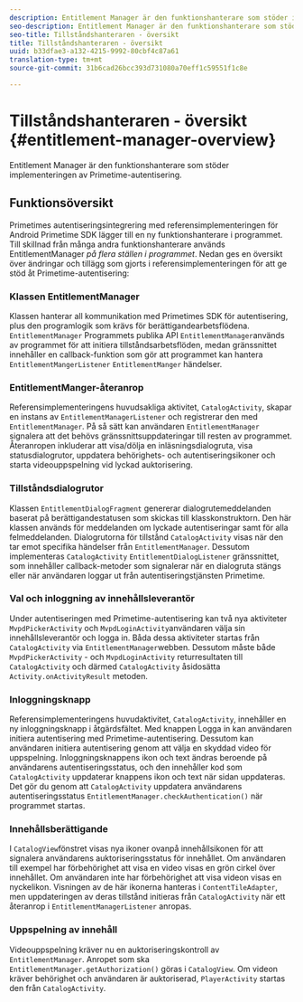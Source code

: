 ```yaml
---
description: Entitlement Manager är den funktionshanterare som stöder implementeringen av Primetime-autentisering.
seo-description: Entitlement Manager är den funktionshanterare som stöder implementeringen av Primetime-autentisering.
seo-title: Tillståndshanteraren - översikt
title: Tillståndshanteraren - översikt
uuid: b33dfae3-a132-4215-9992-80cbf4c87a61
translation-type: tm+mt
source-git-commit: 31b6cad26bcc393d731080a70eff1c59551f1c8e

---
```



# Tillståndshanteraren - översikt {#entitlement-manager-overview}

Entitlement Manager är den funktionshanterare som stöder implementeringen av Primetime-autentisering.

## Funktionsöversikt

Primetimes autentiseringsintegrering med referensimplementeringen för Android Primetime SDK lägger till en ny funktionshanterare i programmet. Till skillnad från många andra funktionshanterare används EntitlementManager *på flera ställen i programmet*. Nedan ges en översikt över ändringar och tillägg som gjorts i referensimplementeringen för att ge stöd åt Primetime-autentisering:

### Klassen EntitlementManager

Klassen hanterar all kommunikation med Primetimes SDK för autentisering, plus den programlogik som krävs för berättigandearbetsflödena. `EntitlementManager` Programmets publika API `EntitlementManager`används av programmet för att initiera tillståndsarbetsflöden, medan gränssnittet innehåller en callback-funktion som gör att programmet kan hantera `EntitlementMangerListener` `EntitlementManger` händelser.

### EntitlementManger-återanrop

Referensimplementeringens huvudsakliga aktivitet, `CatalogActivity`, skapar en instans av `EntitlementManagerListener` och registrerar den med `EntitlementManager`. På så sätt kan användaren `EntitlementManager` signalera att det behövs gränssnittsuppdateringar till resten av programmet. Återanropen inkluderar att visa/dölja en inläsningsdialogruta, visa statusdialogrutor, uppdatera behörighets- och autentiseringsikoner och starta videouppspelning vid lyckad auktorisering.

### Tillståndsdialogrutor

Klassen `EntitlementDialogFragment` genererar dialogrutemeddelanden baserat på berättigandestatusen som skickas till klasskonstruktorn. Den här klassen används för meddelanden om lyckade autentiseringar samt för alla felmeddelanden. Dialogrutorna för tillstånd `CatalogActivity` visas när den tar emot specifika händelser från `EntitlementManager`. Dessutom implementeras `CatalogActivity` `EntitlementDialogListener` gränssnittet, som innehåller callback-metoder som signalerar när en dialogruta stängs eller när användaren loggar ut från autentiseringstjänsten Primetime.

### Val och inloggning av innehållsleverantör

Under autentiseringen med Primetime-autentisering kan två nya aktiviteter `MvpdPickerActivity` och `MvpdLoginActivity`användaren välja sin innehållsleverantör och logga in. Båda dessa aktiviteter startas från `CatalogActivity` via `EntitlementManager`webben. Dessutom måste både `MvpdPickerActivity` - och `MvpdLoginActivity` returresultaten till `CatalogActivity` och därmed `CatalogActivity` åsidosätta `Activity.onActivityResult` metoden.

### Inloggningsknapp

Referensimplementeringens huvudaktivitet, `CatalogActivity`, innehåller en ny inloggningsknapp i åtgärdsfältet. Med knappen Logga in kan användaren initiera autentisering med Primetime-autentisering. Dessutom kan användaren initiera autentisering genom att välja en skyddad video för uppspelning. Inloggningsknappens ikon och text ändras beroende på användarens autentiseringsstatus, och den innehåller kod som `CatalogActivity` uppdaterar knappens ikon och text när sidan uppdateras. Det gör du genom att `CatalogActivity` uppdatera användarens autentiseringsstatus `EntitlementManager.checkAuthentication()` när programmet startas.

### Innehållsberättigande

I `CatalogView`fönstret visas nya ikoner ovanpå innehållsikonen för att signalera användarens auktoriseringsstatus för innehållet. Om användaren till exempel har förbehörighet att visa en video visas en grön cirkel över innehållet. Om användaren inte har förbehörighet att visa videon visas en nyckelikon. Visningen av de här ikonerna hanteras i `ContentTileAdapter`, men uppdateringen av deras tillstånd initieras från `CatalogActivity` när ett återanrop i `EntitlementManagerListener` anropas.

### Uppspelning av innehåll

Videouppspelning kräver nu en auktoriseringskontroll av `EntitlementManager`. Anropet som ska `EntitlementManager.getAuthorization()` göras i `CatalogView`. Om videon kräver behörighet och användaren är auktoriserad, `PlayerActivity` startas den från `CatalogActivity`.

